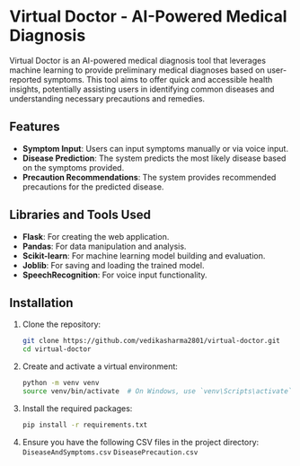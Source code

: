 # Virtual Doctor - AI-Powered Medical Diagnosis

Virtual Doctor is an AI-powered medical diagnosis tool that leverages machine learning to provide preliminary medical diagnoses based on user-reported symptoms. This tool aims to offer quick and accessible health insights, potentially assisting users in identifying common diseases and understanding necessary precautions and remedies.

## Features

- **Symptom Input**: Users can input symptoms manually or via voice input.
- **Disease Prediction**: The system predicts the most likely disease based on the symptoms provided.
- **Precaution Recommendations**: The system provides recommended precautions for the predicted disease.

## Libraries and Tools Used

- **Flask**: For creating the web application.
- **Pandas**: For data manipulation and analysis.
- **Scikit-learn**: For machine learning model building and evaluation.
- **Joblib**: For saving and loading the trained model.
- **SpeechRecognition**: For voice input functionality.

## Installation

1. Clone the repository:
   ```bash
   git clone https://github.com/vedikasharma2801/virtual-doctor.git
   cd virtual-doctor
2. Create and activate a virtual environment:
   ```bash
   python -m venv venv
   source venv/bin/activate  # On Windows, use `venv\Scripts\activate`
3. Install the required packages:
   ```bash
   pip install -r requirements.txt
4. Ensure you have the following CSV files in the project directory:
   `DiseaseAndSymptoms.csv`
   `DiseasePrecaution.csv`

      



​

